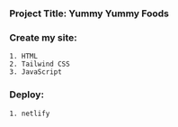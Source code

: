 ### Project Title: Yummy Yummy Foods

### Create my site:
    1. HTML
    2. Tailwind CSS
    3. JavaScript

### Deploy:
    1. netlify